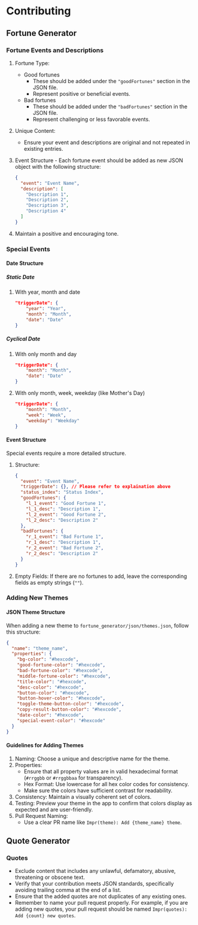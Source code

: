 # Contributing

## Fortune Generator

### Fortune Events and Descriptions

1. Fortune Type:
   - Good fortunes
     - These should be added under the `"goodFortunes"` section in the JSON
       file.
     - Represent positive or beneficial events.
   - Bad fortunes
     - These should be added under the `"badFortunes"` section in the JSON file.
     - Represent challenging or less favorable events.

2. Unique Content:
   - Ensure your event and descriptions are original and not repeated in
     existing entries.

3. Event Structure - Each fortune event should be added as new JSON object with
   the following structure:
   ```json
   {
     "event": "Event Name",
     "description": [
       "Description 1",
       "Description 2",
       "Description 3",
       "Description 4"
     ]
   }
   ```

4. Maintain a positive and encouraging tone.

### Special Events
#### Date Structure
##### Static Date
1. With year, month and date
    ```json
    "triggerDate": {
        "year": "Year",
        "month": "Month",
        "date": "Date"
    }
    ```

##### Cyclical Date
1. With only month and day
    ```json
    "triggerDate": {
        "month": "Month",
        "date": "Date"
    }
    ```

2. With only month, week, weekday (like Mother's Day)
    ```json
    "triggerDate": {
        "month": "Month",
        "week": "Week",
        "weekday": "Weekday"
    }
    ```

#### Event Structure
Special events require a more detailed structure.

1. Structure:
   ```json
   {
     "event": "Event Name",
     "triggerDate": {}, // Please refer to explaination above
     "status_index": "Status Index",
     "goodFortunes": {
       "l_1_event": "Good Fortune 1",
       "l_1_desc": "Description 1",
       "l_2_event": "Good Fortune 2",
       "l_2_desc": "Description 2"
     },
     "badFortunes": {
       "r_1_event": "Bad Fortune 1",
       "r_1_desc": "Description 1",
       "r_2_event": "Bad Fortune 2",
       "r_2_desc": "Description 2"
     }
   }
   ```

2. Empty Fields: If there are no fortunes to add, leave the corresponding fields
   as empty strings (`""`).

### Adding New Themes

#### JSON Theme Structure

When adding a new theme to `fortune_generator/json/themes.json`, follow this
structure:

```json
{
  "name": "theme_name",
  "properties": {
    "bg-color": "#hexcode",
    "good-fortune-color": "#hexcode",
    "bad-fortune-color": "#hexcode",
    "middle-fortune-color": "#hexcode",
    "title-color": "#hexcode",
    "desc-color": "#hexcode",
    "button-color": "#hexcode",
    "button-hover-color": "#hexcode",
    "toggle-theme-button-color": "#hexcode",
    "copy-result-button-color": "#hexcode",
    "date-color": "#hexcode",
    "special-event-color": "#hexcode"
  }
}
```

#### Guidelines for Adding Themes

1. Naming: Choose a unique and descriptive name for the theme.
2. Properties:
   - Ensure that all property values are in valid hexadecimal format (`#rrggbb`
     or `#rrggbbaa` for transparency).
   - Hex Format: Use lowercase for all hex color codes for consistency.
   - Make sure the colors have sufficient contrast for readability.
3. Consistency: Maintain a visually coherent set of colors.
4. Testing: Preview your theme in the app to confirm that colors display as
   expected and are user-friendly.
5. Pull Request Naming:
   - Use a clear PR name like `Impr(theme): Add {theme_name} theme`.

## Quote Generator

### Quotes

- Exclude content that includes any unlawful, defamatory, abusive, threatening
  or obscene text.
- Verify that your contribution meets JSON standards, specifically avoiding
  trailing comma at the end of a list.
- Ensure that the added quotes are not duplicates of any existing ones.
- Remember to name your pull request properly. For example, if you are adding
  new quotes, your pull request should be named
  `Impr(quotes): Add {count} new quotes`.
